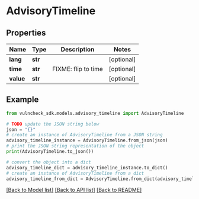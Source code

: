 # AdvisoryTimeline


## Properties

Name | Type | Description | Notes
------------ | ------------- | ------------- | -------------
**lang** | **str** |  | [optional] 
**time** | **str** | FIXME: flip to time | [optional] 
**value** | **str** |  | [optional] 

## Example

```python
from vulncheck_sdk.models.advisory_timeline import AdvisoryTimeline

# TODO update the JSON string below
json = "{}"
# create an instance of AdvisoryTimeline from a JSON string
advisory_timeline_instance = AdvisoryTimeline.from_json(json)
# print the JSON string representation of the object
print(AdvisoryTimeline.to_json())

# convert the object into a dict
advisory_timeline_dict = advisory_timeline_instance.to_dict()
# create an instance of AdvisoryTimeline from a dict
advisory_timeline_from_dict = AdvisoryTimeline.from_dict(advisory_timeline_dict)
```
[[Back to Model list]](../README.md#documentation-for-models) [[Back to API list]](../README.md#documentation-for-api-endpoints) [[Back to README]](../README.md)


